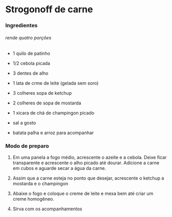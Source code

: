 # Strogonoff de carne

### **Ingredientes**

###### _rende quatro porções_

- 1 quilo de patinho

- 1/2 cebola picada

- 3 dentes de alho

- 1 lata de crme de leite (gelada sem soro)

- 3 colheres sopa de ketchup

- 2 colheres de sopa de mostarda

- 1 xicara de chá de champingon picado

- sal a gosto

- batata palha e arroz para acompanhar

### Modo de preparo

1. Em uma panela a fogo médio, acrescente o azeite e a cebola. Deixe ficar transparente e acrescente o alho picado até dourar. Adicione a carne em cubos e aguarde secar a água da carne.

2. Assim que a carne esteja no ponto que desejar, acrescente o ketchup a mostarda e o champingon

3. Abaixe o fogo e coloque o creme de leite e mexa bem até criar um creme homogêneo.

4. Sirva com os acompanhamentos
